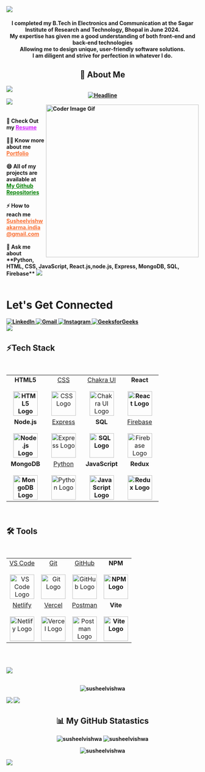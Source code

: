 ![](https://raw.githubusercontent.com/halfrost/halfrost/master/icons/header_.png)

<div>
<h4 align="center">I completed my B.Tech in Electronics and Communication at the Sagar Institute of Research and Technology, Bhopal in June 2024.
  <br>My expertise has given me a good understanding of both front-end and back-end technologies
  <br>Allowing me to design unique, user-friendly software solutions. 
  <br>I am diligent and strive for perfection in whatever I do.
  <br>
  <h2 align="center">💫  About Me </h2>
  <img src="https://raw.githubusercontent.com/Trilokia/Trilokia/379277808c61ef204768a61bbc5d25bc7798ccf1/bottom_header.svg" />
</h4>


<div style="display: flex; justify-content: center; align-items: center;">
  <a href="https://git.io/typing-svg" target="_blank">
    <b> <img src="https://readme-typing-svg.herokuapp.com?color=%0700&size=32&center=true&vCenter=true&width=600&height=50&lines=Aspiring+Full-stack+Developer;Problem+Solver;Algorithm+Developer;Open-Source+Enthusiast" alt="Headline" /><b>
  </a>
</div>
<img src='https://raw.githubusercontent.com/andreasbm/readme/master/assets/lines/colored.png' />
<br>
  <img align="right" alt="Coder Image Gif" width="400" src="https://user-images.githubusercontent.com/119415006/232788353-c644eb55-f41d-4e30-ad97-4a0b88bfbbff.png">
<br><br>
🤔 Check Out my <a href="https://drive.google.com/file/d/1PVJ3FHJADt0dpI1YPL2t2NVFsoTKKZG_/view" style="color: rgb(211, 28, 255);">Resume</a>
<br><br>
👨‍💻 Know more about me <a target="_blank" href="https://susheelvishwakarmaportfolio.netlify.app/" style="color: rgb(250, 111, 50);">Portfolio</a>
<br><br>
😄 All of my projects are available at <a href="https://github.com/susheelvishwa?tab=repositories" style="color: green;">My Github Repositories</a>
<br>
<br>
⚡ How to reach me <a href="mailto:Susheelvishwakarma.india@gmail.com" style="color:rgb(250, 111, 50);">Susheelvishwakarma.india@gmail.com</a>
<br>
<br>
💬 Ask me about **Python, HTML, CSS, JavaScript, React.js,node.js, Express, MongoDB, SQL, Firebase**

<img src='https://raw.githubusercontent.com/andreasbm/readme/master/assets/lines/colored.png' />
<br>
<br>
<h1>Let's Get Connected</h1>
    <div class="social-links">
        <a href="https://www.linkedin.com/in/susheelvishwakarma65/" target="_blank">
            <img alt="LinkedIn" src="https://img.shields.io/badge/linkedin%20-%230077B5.svg?&style=for-the-badge&logo=linkedin&logoColor=white" />
        </a>
        <a href="mailto:susheelvishwakarma.india@gmail.com">
            <img alt="Gmail" src="https://img.shields.io/badge/Gmail-D14836?style=for-the-badge&logo=gmail&logoColor=white" />
        </a>
        <a href="https://www.instagram.com/susheelvishwakarma65">
            <img alt="Instagram" src="https://img.shields.io/badge/instagram%20-%23FF69B4.svg?&style=for-the-badge&logo=instagram&logoColor=white" />
        </a>
        <a href="https://auth.geeksforgeeks.org/user/susheelvishwakarma65">
            <img alt="GeeksforGeeks" src="https://img.shields.io/badge/GeeksforGeeks%20-%23207B5.svg?&style=for-the-badge&logo=GeeksforGeeks&logoColor=white" />
        </a>
    </div>

 <img src='https://raw.githubusercontent.com/andreasbm/readme/master/assets/lines/colored.png' /> 
 
<div>

<h2 align="left">⚡Tech Stack</h2>
<br>
<div>
<table align="center">
  <tbody>
    <tr valign="top">
      <td width="25%" align="center">
        <a style="font-weight: bold; text-decoration: none;" href="https://www.w3.org/html/">
          <span>HTML5</span><br /><br />
          <img height="64px" src="https://cdn.svgporn.com/logos/html-5.svg" alt="HTML5 Logo" />
        </a>
      </td>
      <td width="25%" align="center">
        <a href="http://www.w3.org/TR/CSS/">
          <span>CSS</span><br /><br />
          <img height="64px" src="https://cdn.svgporn.com/logos/css-3.svg" alt="CSS Logo" />
        </a>
      </td>
      <td width="25%" align="center">
        <a href="https://chakra-ui.com/">
          <span>Chakra UI</span><br /><br />
          <img height="64px" src="https://itelofilho.gallerycdn.vsassets.io/extensions/itelofilho/chakra-ui-cheatsheet/0.1.2/1602346378840/Microsoft.VisualStudio.Services.Icons.Default" alt="Chakra UI Logo" />
        </a>
      </td>
      <td width="25%" align="center">
        <a style="font-weight: bold; text-decoration: none;" href="https://react.dev/">
          <span>React</span><br /><br />
          <img height="64px" src="https://cdn.svgporn.com/logos/react.svg" alt="React Logo" />
        </a>
      </td>
    </tr>
    <tr>
      <td width="25%" align="center">
        <a style="font-weight: bold; text-decoration: none;" href="https://nodejs.org/">
          <span>Node.js</span><br /><br />
          <img height="64px" src="https://cdn.svgporn.com/logos/nodejs.svg" alt="Node.js Logo" />
        </a>
      </td>
      <td width="25%" align="center">
        <a href="http://expressjs.com/">
          <span>Express</span><br /><br />
          <img height="64px" src="https://cdn.svgporn.com/logos/express.svg" alt="Express Logo" />
        </a>
      </td>
      <td width="25%" align="center">
        <a style="font-weight: bold; text-decoration: none;" href="https://www.mysql.com/">
          <span>SQL</span><br /><br />
          <img height="64px" src="https://cdn.svgporn.com/logos/mysql.svg" alt="SQL Logo" />
        </a>
      </td>
      <td width="25%" align="center">
        <a href="https://firebase.google.com/">
          <span>Firebase</span><br /><br />
          <img height="64px" src="https://cdn.svgporn.com/logos/firebase.svg" alt="Firebase Logo" />
        </a>
      </td>
    </tr>
    <tr>
      <td width="25%" align="center">
        <a style="font-weight: bold; text-decoration: none;" href="https://www.mongodb.com/">
          <span>MongoDB</span><br /><br />
          <img height="64px" src="https://cdn.svgporn.com/logos/mongodb.svg" alt="MongoDB Logo" />
        </a>
      </td>
      <td width="25%" align="center">
        <a href="https://www.python.org/">
          <span>Python</span><br /><br />
          <img height="64px" src="https://cdn.svgporn.com/logos/python.svg" alt="Python Logo" />
        </a>
      </td>
      <td width="25%" align="center">
        <a style="font-weight: bold; text-decoration: none;" href="https://developer.mozilla.org/en-US/docs/Web/JavaScript">
          <span>JavaScript</span><br /><br />
          <img height="64px" src="https://cdn.svgporn.com/logos/javascript.svg" alt="JavaScript Logo" />
        </a>
      </td>
      <td width="25%" align="center">
        <a style="font-weight: bold; text-decoration: none;" href="https://redux.js.org/">
          <span>Redux</span><br /><br />
          <img height="64px" src="https://cdn.svgporn.com/logos/redux.svg" alt="Redux Logo" />
        </a>
      </td>
    </tr>
  </tbody>
</table>
<br/>
</div>

<h2 align="left">🛠️ Tools</h2>
<br>
<div>
  <table align="center">
    <tbody>
      <tr>
        <td width="25%" align="center">
          <a href="https://code.visualstudio.com/">
            <span>VS Code</span><br /><br />
            <img height="64px" src="https://code.visualstudio.com/assets/favicon.ico" alt="VS Code Logo" />
          </a>
        </td>
        <td width="25%" align="center">
          <a href="https://git-scm.com/">
            <span>Git</span><br /><br />
            <img height="64px" src="https://cdn.svgporn.com/logos/git-icon.svg" alt="Git Logo" />
          </a>
        </td>
        <td width="25%" align="center">
          <a href="https://github.com/">
            <span>GitHub</span><br /><br />
            <img height="64px" src="https://cdn.svgporn.com/logos/github-icon.svg" alt="GitHub Logo" />
          </a>
        </td>
        <td width="25%" align="center">
          <a style="font-weight: bold; text-decoration: none;" href="https://www.npmjs.com/">
            <span>NPM</span><br /><br />
            <img height="64px" src="https://cdn.svgporn.com/logos/npm.svg" alt="NPM Logo" />
          </a>
        </td>
      </tr>
      <tr>
        <td width="25%" align="center">
          <a href="https://www.netlify.com/">
            <span>Netlify</span><br /><br />
            <img height="64px" src="https://cdn.svgporn.com/logos/netlify.svg" alt="Netlify Logo" />
          </a>
        </td>
        <td width="25%" align="center">
          <a href="https://www.vercel.com/">
            <span>Vercel</span><br /><br />
            <img height="64px" src="https://cdn.svgporn.com/logos/vercel.svg" alt="Vercel Logo" />
          </a>
        </td>
        <td width="25%" align="center">
          <a href="https://www.postman.com/">
            <span>Postman</span><br /><br />
            <img height="64px" src="https://cdn.svgporn.com/logos/postman-icon.svg" alt="Postman Logo" />
          </a>
        </td>
        <td width="25%" align="center">
          <a style="font-weight: bold; text-decoration: none;" href="https://vitejs.dev/">
            <span>Vite</span><br /><br />
            <img height="64px" src="https://cdn.svgporn.com/logos/vitejs.svg" alt="Vite Logo" />
          </a>
        </td>
      </tr>
    </tbody>
  </table>
</div>
<br/>
</div>
</p>
<br/>
<img src='https://raw.githubusercontent.com/andreasbm/readme/master/assets/lines/colored.png' />
</div>
<br/>
<p align="center"> <img src="https://komarev.com/ghpvc/?username=susheelvishwa&label=Profile%20views&color=0e75b6&style=flat" alt="susheelvishwa" /> </p>

<img src='https://github-readme-activity-graph.vercel.app/graph?username=susheelvishwa&bg_color=d1fff7&color=191b18&line=562fb1&point=a95151&area=true&hide_border=true'>


 <img src='https://raw.githubusercontent.com/andreasbm/readme/master/assets/lines/colored.png' /> 
<h2 align="center">📊 My GitHub Statastics </h2>

 <div align ="center">
<tr>
<td>
<img src="https://github-readme-stats.vercel.app/api?username=susheelvishwa&include_all_commits=true&count_private=true&show_icons=true&line_height=20&title_color=7A7ADB&icon_color=2234AE&text_color=D3D3D3&bg_color=0,000000,130F40" alt="susheelvishwa" />
<td>
<img src="https://github-readme-stats.vercel.app/api/top-langs?username=susheelvishwa&show_icons=true&locale=en&layout=compact&title_color=7A7ADB&icon_color=2234AE&text_color=D3D3D3&bg_color=0,000000,130F40" alt="susheelvishwa" />

<p><img align="center" src="https://github-readme-streak-stats.herokuapp.com/?user=susheelvishwa&theme=dark" alt="susheelvishwa" /></p>
  </div>
</td>
</tr>
</div>
 
<div align="center">

</div>
  <img src='https://raw.githubusercontent.com/andreasbm/readme/master/assets/lines/colored.png' />
